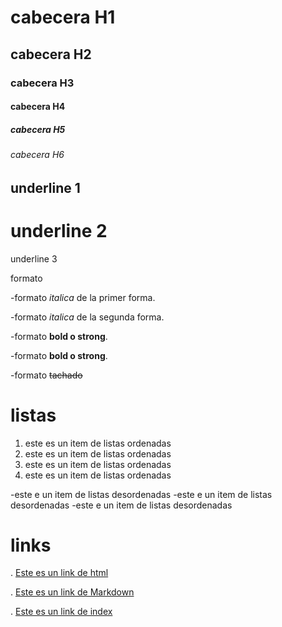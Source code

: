 # cabecera H1
## cabecera H2
### cabecera H3
#### cabecera H4
##### cabecera H5
###### cabecera H6


underline 1
-----------
underline 2
===========
underline 3

formato

-formato *italica* de la primer forma.

-formato _italica_ de la segunda forma.

-formato **bold o strong**.

-formato __bold o strong__.

-formato ~~tachado~~

# listas
1. este es un item de listas ordenadas
2. este es un item de listas ordenadas
3. este es un item de listas ordenadas
4. este es un item de listas ordenadas

-este e un item de listas desordenadas
-este e un item de listas desordenadas
-este e un item de listas desordenadas

# links
. <a href="http://www.google.com">Este es un link de html</a>

. [Este es un link de Markdown]("http://www.google.com")

. [Este es un link de index](["index.html"])